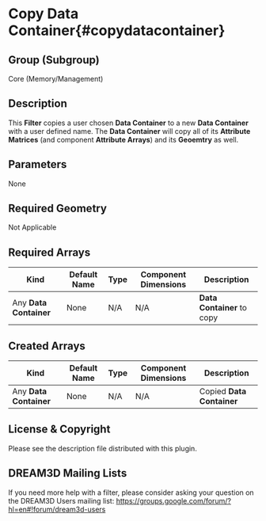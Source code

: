 Copy Data Container{#copydatacontainer}
=============

## Group (Subgroup) ##
Core (Memory/Management)


## Description ##
This **Filter** copies a user chosen **Data Container** to a new **Data Container** with a user defined name. The **Data Container** will copy all of its **Attribute Matrices** (and component **Attribute Arrays**) and its **Geoemtry** as well.

## Parameters ##
None

## Required Geometry ##
Not Applicable

## Required Arrays ##
| Kind | Default Name | Type | Component Dimensions | Description |
|------|--------------|-------------|---------|-----|
| Any **Data Container** | None | N/A | N/A | **Data Container** to copy |

## Created Arrays ##
| Kind | Default Name | Type | Component Dimensions | Description |
|------|--------------|-------------|---------|-----|
| Any **Data Container** | None | N/A | N/A | Copied **Data Container** |

## License & Copyright ##

Please see the description file distributed with this plugin.

## DREAM3D Mailing Lists ##

If you need more help with a filter, please consider asking your question on the DREAM3D Users mailing list:
https://groups.google.com/forum/?hl=en#!forum/dream3d-users

